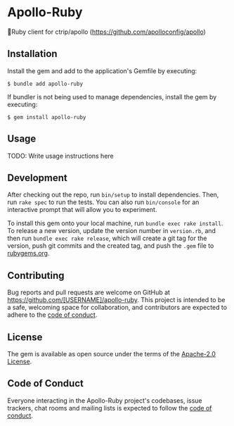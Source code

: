 # Apollo-Ruby

🚀Ruby client for ctrip/apollo (https://github.com/apolloconfig/apollo)

## Installation

Install the gem and add to the application's Gemfile by executing:

    $ bundle add apollo-ruby

If bundler is not being used to manage dependencies, install the gem by executing:

    $ gem install apollo-ruby

## Usage

TODO: Write usage instructions here

## Development

After checking out the repo, run `bin/setup` to install dependencies. Then, run `rake spec` to run the tests. You can also run `bin/console` for an interactive prompt that will allow you to experiment.

To install this gem onto your local machine, run `bundle exec rake install`. To release a new version, update the version number in `version.rb`, and then run `bundle exec rake release`, which will create a git tag for the version, push git commits and the created tag, and push the `.gem` file to [rubygems.org](https://rubygems.org).

## Contributing

Bug reports and pull requests are welcome on GitHub at https://github.com/[USERNAME]/apollo-ruby. This project is intended to be a safe, welcoming space for collaboration, and contributors are expected to adhere to the [code of conduct](https://github.com/[USERNAME]/apollo-ruby/blob/master/CODE_OF_CONDUCT.md).

## License

The gem is available as open source under the terms of the [Apache-2.0 License](https://opensource.org/licenses/Apache-2.0).

## Code of Conduct

Everyone interacting in the Apollo-Ruby project's codebases, issue trackers, chat rooms and mailing lists is expected to follow the [code of conduct](https://github.com/[USERNAME]/apollo-ruby/blob/master/CODE_OF_CONDUCT.md).

